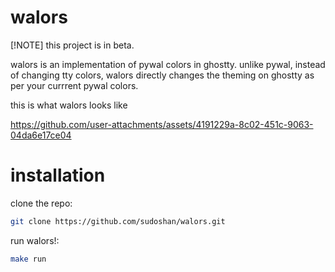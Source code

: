 # walors 

[!NOTE]
this project is in beta.

walors is an implementation of pywal colors in ghostty. unlike pywal, instead of changing tty colors, walors directly changes the theming on ghostty as per your currrent pywal colors.

this is what walors looks like

https://github.com/user-attachments/assets/4191229a-8c02-451c-9063-04da6e17ce04

# installation

clone the repo:
```sh
git clone https://github.com/sudoshan/walors.git
```

run walors!:
```sh
make run
```
